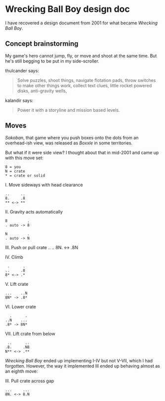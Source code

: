 # Wrecking Ball Boy design doc

I have recovered a design document from 2001 for what became
_Wrecking Ball Boy_.

## Concept brainstorming

My game's hero cannot jump, fly, or move and shoot at the same time.
But he's still begging to be put in my side-scroller.

thulcander says:

> Solve puzzles, shoot things, navigate flotation pads, throw
> switches to make other things work, collect text clues, little
> rocket powered disks, anti-gravity wells,

kalandir says:

> Power it with a storyline and mission based levels.

## Moves

_Sokoban_, that game where you push boxes onto the dots from an
overhead-ish view, was released as _Boxxle_ in some territories.

But what if it were side view?  I thought about that in mid-2001 and
came up with this move set:

    8 = you
    N = crate
    * = crate or solid

I. Move sideways with head clearance

    ..     ..
    8.     .8
    ** <-> **

II. Gravity acts automatically

    8         .
    . auto -> 8

    N         .
    . auto -> N

III. Push or pull crate
     ..      ..
    8N. <-> .8N

IV. Climb

     .      .
    ..     .8
    8* <-> .*

V. Lift crate

    ...    ..N
    8N* -> .8*

VI. Lower crate

      .      .
    ..N    ...
    .8* -> 8N*

VII. Lift crate from below

     ..      ..
    .8.     .N8
    N** <-> .**

_Wrecking Ball Boy_ ended up implementing I-IV but not V-VII,
which I had forgotten.  However, the way it implemented III ended up
behaving almost as an eighth move:

III. Pull crate across gap

    ...     ...
    8N. <-> 8.N
